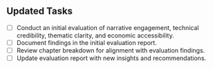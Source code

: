## Updated Tasks
- [ ] Conduct an initial evaluation of narrative engagement, technical credibility, thematic clarity, and economic accessibility.
- [ ] Document findings in the initial evaluation report.
- [ ] Review chapter breakdown for alignment with evaluation findings.
- [ ] Update evaluation report with new insights and recommendations.
